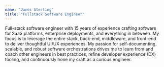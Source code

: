 ```yaml
---
name: "James Sterling"
title: "Fullstack Software Engineer"
---
```


Full-stack software engineer with 15 years of experience crafting software for SaaS platforms, enterprise deployments, and everything in between. My focus is to leverage the entire stack, back-end, middleware, and front-end to deliver thoughtful UI/UX experiences. My passion for self-documenting, scalable, and robust software orchestrations drives me to learn from and coach other engineers in best practices, refine developer experience (DX) tooling, and continuously hone my craft as a curious engineer.
